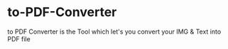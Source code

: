 # to-PDF-Converter
to PDF Converter is the Tool which let's you convert your IMG &amp; Text into PDF file
